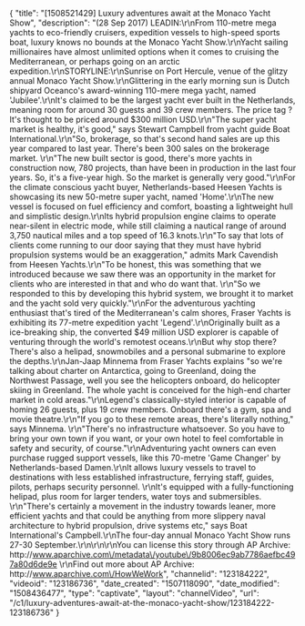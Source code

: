 {
    "title": "[1508521429] Luxury adventures await at the Monaco Yacht Show",
    "description": "(28 Sep 2017) LEADIN:\r\nFrom 110-metre mega yachts to eco-friendly cruisers, expedition vessels to high-speed sports boat, luxury knows no bounds at the Monaco Yacht Show.\r\nYacht sailing millionaires have almost unlimited options when it comes to cruising the Mediterranean, or perhaps going on an arctic expedition.\r\nSTORYLINE:\r\nSunrise on Port Hercule, venue of the glitzy annual Monaco Yacht Show.\r\nGlittering in the early morning sun is Dutch shipyard Oceanco's award-winning 110-mere mega yacht, named 'Jubilee'.\r\nIt's claimed to be the largest yacht ever built in the Netherlands, meaning room for around 30 guests and 39 crew members. The price tag ? It's thought to be priced around $300 million USD.\r\n\"The super yacht market is healthy, it's good,\" says Stewart Campbell from yacht guide Boat International.\r\n\"So, brokerage, so that's second hand sales are up this year compared to last year. There's been 300 sales on the brokerage market. \r\n\"The new built sector is good, there's more yachts in construction now, 780 projects, than have been in production in the last four years. So, it's a five-year high. So the market is generally very good.\"\r\nFor the climate conscious yacht buyer, Netherlands-based Heesen Yachts is showcasing its new 50-metre super yacht, named 'Home'.\r\nThe new vessel is focused on fuel efficiency and comfort, boasting a lightweight hull and simplistic design.\r\nIts hybrid propulsion engine claims to operate near-silent in electric mode, while still claiming a nautical range of around 3,750 nautical miles and a top speed of 16.3 knots.\r\n\"To say that lots of clients come running to our door saying that they must have hybrid propulsion systems would be an exaggeration,\" admits Mark Cavendish from Heesen Yachts.\r\n\"To be honest, this was something that we introduced because we saw there was an opportunity in the market for clients who are interested in that and who do want that. \r\n\"So we responded to this by developing this hybrid system, we brought it to market and the yacht sold very quickly.\"\r\nFor the adventurous yachting enthusiast that's tired of the Mediterranean's calm shores, Fraser Yachts is exhibiting its 77-metre expedition yacht 'Legend'.\r\nOriginally built as a ice-breaking ship, the converted $49 million USD explorer is capable of venturing through the world's remotest oceans.\r\nBut why stop there? There's also a helipad, snowmobiles and a personal submarine to explore the depths.\r\nJan-Jaap Minnema from Fraser Yachts explains \"so we're talking about charter on Antarctica, going to Greenland, doing the Northwest Passage, well you see the helicopters onboard, do helicopter skiing in Greenland. The whole yacht is conceived for the high-end charter market in cold areas.\"\r\nLegend's classically-styled interior is capable of homing 26 guests, plus 19 crew members. Onboard there's a gym, spa and movie theatre.\r\n\"If you go to these remote areas, there's literally nothing,\" says Minnema. \r\n\"There's no infrastructure whatsoever. So you have to bring your own town if you want, or your own hotel to feel comfortable in safety and security, of course.\"\r\nAdventuring yacht owners can even purchase rugged support vessels, like this 70-metre 'Game Changer' by Netherlands-based Damen.\r\nIt allows luxury vessels to travel to destinations with less established infrastructure, ferrying staff, guides, pilots, perhaps security personnel. \r\nIt's equipped with a fully-functioning helipad, plus room for larger tenders, water toys and submersibles. \r\n\"There's certainly a movement in the industry towards leaner, more efficient yachts and that could be anything from more slippery naval architecture to hybrid propulsion, drive systems etc,\" says Boat International's Campbell.\r\nThe four-day annual Monaco Yacht Show runs 27-30 September.\r\n\r\n\r\nYou can license this story through AP Archive: http:\/\/www.aparchive.com\/metadata\/youtube\/9b8006ec9ab7786aefbc497a80d6de9e \r\nFind out more about AP Archive: http:\/\/www.aparchive.com\/HowWeWork",
    "channelid": "123184222",
    "videoid": "123186736",
    "date_created": "1507118090",
    "date_modified": "1508436477",
    "type": "captivate",
    "layout": "channelVideo",
    "url": "\/c1\/luxury-adventures-await-at-the-monaco-yacht-show\/123184222-123186736"
}